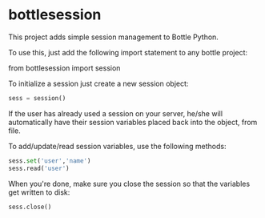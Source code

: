 bottlesession
=============

This project adds simple session management to Bottle Python.

To use this, just add the following import statement to any bottle project:

from bottlesession import session


To initialize a session just create a new session object:
```python
sess = session()
```

If the user has already used a session on your server, he/she will automatically have their session variables placed back into the object, from file.

To add/update/read session variables, use the following methods:
```python
sess.set('user','name')
sess.read('user')
```

When you're done, make sure you close the session so that the variables get written to disk:
```python
sess.close()
```